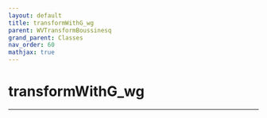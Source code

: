 ```yaml
---
layout: default
title: transformWithG_wg
parent: WVTransformBoussinesq
grand_parent: Classes
nav_order: 60
mathjax: true
---
```


#  transformWithG_wg




---

